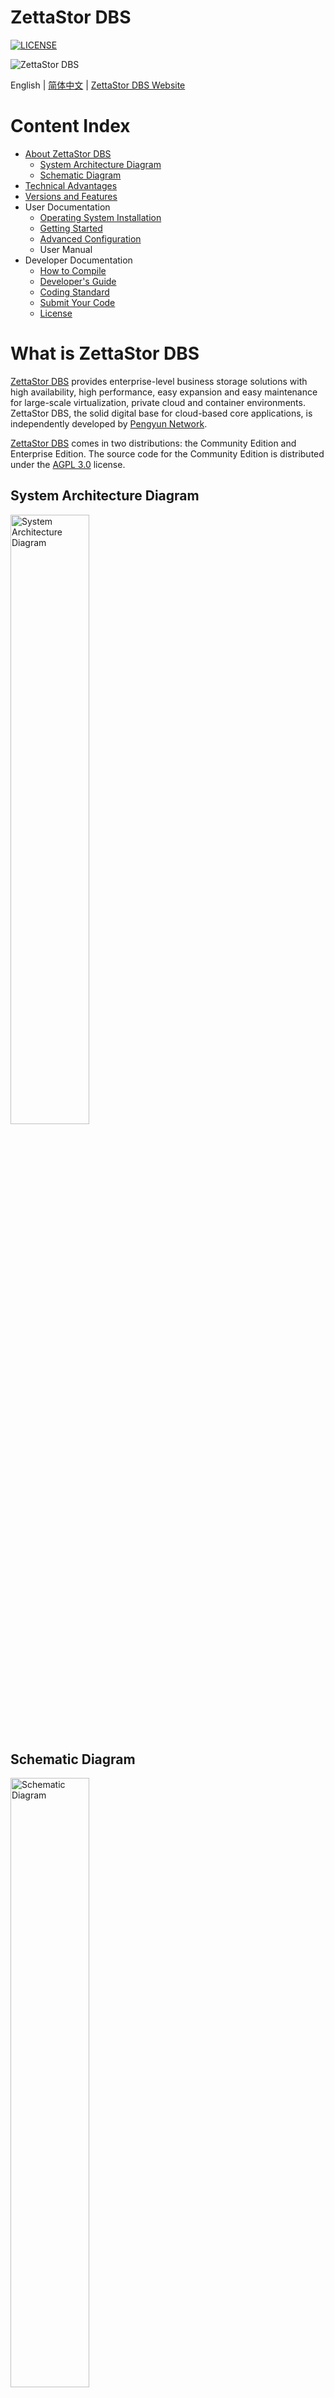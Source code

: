 # ZettaStor DBS

[![LICENSE](https://img.shields.io/badge/licence-AGPL--3-blue.png)](LICENSE.md)

<img src="assets/pengyun.png" alt="ZettaStor DBS">

English | [简体中文](README-zh.md) | [ZettaStor DBS Website](https://zdbs.io)

Content Index
========

- [About ZettaStor DBS](#what-is-zettastor-dbs)
  - [System Architecture Diagram](#system-architecture-diagram)
  - [Schematic Diagram](#schematic-diagram)
- [Technical Advantages](#technical-advantages)
- [Versions and Features](#versions-and-features)
- User Documentation
  - [Operating System Installation](docs/operatingsystem.md)
  - [Getting Started](INSTALL.md)
  - [Advanced Configuration](docs/configuration.md)
  - User Manual
- Developer Documentation
  - [How to Compile](#quick-start)
  - [Developer's Guide](docs/devguide.md)
  - [Coding Standard](#coding-standard)
  - [Submit Your Code](#submit-your-code)
  - [License](LICENSE.md)

# What is ZettaStor DBS

[ZettaStor DBS](https://zdbs.io) provides enterprise-level business storage solutions with high availability, high performance, easy expansion and easy maintenance for large-scale virtualization, private cloud and container environments. ZettaStor DBS, the solid digital base for cloud-based core applications, is independently developed by [Pengyun Network](https://www.pengyunnetwork.cn).

[ZettaStor DBS](https://zdbs.io) comes in two distributions: the Community Edition and Enterprise Edition. The source code for the Community Edition is distributed under the [AGPL 3.0](LICENSE.md) license.

## System Architecture Diagram
<img src="assets/architecture_en.png" alt="System Architecture Diagram" width="50%">

## Schematic Diagram
<img src="assets/schematic_en.png" alt="Schematic Diagram" width="50%">

# Technical Advantages

[ZettaStor DBS](https://zdbs.io) is the first product developed by Pengyun Network. Version 1.0 was officially released in 2015 and mainly adopted by cloud computing companies.

The first commercial version of DBS is developed according to the standard requirements of telecom operators, and has passed the tests of China's three major telecom operators for telecom equipment applications. In recent years, DBS has been polished for the financial industry, its stability and reliability has been further strengthened and has been operating stably in key business scenarios for 4 years.

[ZettaStor DBS](https://zdbs.io) has completed the leap from telecom-grade to financial-grade. It is a distributed storage product with a high starting point and high requirements, which can meet the new and changing needs of the market.

- [x] __Decentralized Architecture__: A symmetric distributed architecture based on the decentralized blockchain network, eliminates traditional limitations and disadvantages on system scale, I/O performance, stability and reliability.
- [x] __Large-scale Node Deployment__: Stable high-performance is constantly maintained at optimal conditions, with the deployment of tens of thousands of nodes. The product's capacity and performance scale linearly with more storage nodes.
- [x] __Sub-millisecond Latency__: Minimized I/O processing path by directly reading/writing to disk, using an optimized network data path. It is capable of achieving sub-millisecond latencies with magnetic storage devices as primary storage configuration.
- [x] __Recovery-in-place__: When a hard disk or node failure occurs, a healthy one can immediately take over. The fault recovery time is less than 1 second, and there will be no impact on I/O performance.
- [x] __Secure and Controllable__: Complete intellectual property ownership with independent research-and-development, compatible with China-made hardware, operating systems and localized storage solutions.

# Versions and Features

The following table compares some key features between various versions of [ZettaStor DBS](https://zdbs.io).

| Features | Community Edition  | Enterprise Edition | 
| ------------- | ------------- |  ------------- | 
| Volume Extension | ![](https://img.shields.io/badge/-supported-brightgreen)| ![](https://img.shields.io/badge/-supported-brightgreen) |
| Volume Shrink |  | ![](https://img.shields.io/badge/-supported-brightgreen) |
| Volume Clone |  | ![](https://img.shields.io/badge/-supported-brightgreen) |
| Volume Snapshot |  | ![](https://img.shields.io/badge/-supported-brightgreen) |
| iSCSI Protocol | ![](https://img.shields.io/badge/-supported-brightgreen)| ![](https://img.shields.io/badge/-supported-brightgreen) |
| PYD Protocol | ![](https://img.shields.io/badge/-supported-brightgreen)| ![](https://img.shields.io/badge/-supported-brightgreen) |
| Access Control | ![](https://img.shields.io/badge/-supported-brightgreen)| ![](https://img.shields.io/badge/-supported-brightgreen) |
| Data Access Control Strategy | ![](https://img.shields.io/badge/-supported-brightgreen)| ![](https://img.shields.io/badge/-supported-brightgreen) |
| Data Reconstruction Strategy | ![](https://img.shields.io/badge/-partial-blue)| ![](https://img.shields.io/badge/-supported-brightgreen) |
| Load Balancing Strategy | ![](https://img.shields.io/badge/-supported-brightgreen)| ![](https://img.shields.io/badge/-supported-brightgreen) |
| Cache Boosting |  | ![](https://img.shields.io/badge/-supported-brightgreen) |
| System-wide Power Failure Protection |  | ![](https://img.shields.io/badge/-supported-brightgreen) |
| Disk Indicator |  | ![](https://img.shields.io/badge/-supported-brightgreen) |
| Disk Roaming | ![](https://img.shields.io/badge/-supported-brightgreen)| ![](https://img.shields.io/badge/-supported-brightgreen) |
| Alarm Management |  | ![](https://img.shields.io/badge/-supported-brightgreen) |
| User Management | ![](https://img.shields.io/badge/-supported-brightgreen)| ![](https://img.shields.io/badge/-supported-brightgreen) |
| Log Auditor | ![](https://img.shields.io/badge/-supported-brightgreen)| ![](https://img.shields.io/badge/-supported-brightgreen) |
| GUI Operation | ![](https://img.shields.io/badge/-supported-brightgreen)| ![](https://img.shields.io/badge/-supported-brightgreen) |

# Quick Start

## I. Downloading the Source
The repositories of ZettaStor DBS must be organized in a hierarchy structure.
<details>
  <summary>Click here for details on source code structure</summary>
<table>
<tr>
  <td rowspan="30">pengyun-root</td>
  <td rowspan="8">pengyun-lib</td>
  <td>pengyun-core</td>
</tr>
<tr>
  <td>pengyun-database_core</td>
</tr>
<tr>
  <td>pengyun-models</td>
</tr>
<tr>
  <td>pengyun-dih_model</td>
</tr>
<tr>
  <td>pengyun-dih_client</td>
</tr>
<tr>
  <td>pengyun-query_log</td>
</tr>
<tr>
  <td>pengyun-configuration_common</td>
</tr>
<tr>
  <td>pengyun-monitor_common</td>
</tr>
<tr>
  <td rowspan="13">pengyun-dbs</td>
  <td>dbs-dnmodel</td>
</tr>
<tr>
  <td>dbs-models_related</td>
</tr>
<tr>
  <td>pengyun-driver_core</td>
</tr>
<tr>
  <td>pengyun-coordinator</td>
</tr>
<tr>
  <td>pengyun-infocenter</td>
</tr>
<tr>
  <td>pengyun-drivercontainer</td>
</tr>
<tr>
  <td>pengyun-deployment_daemon</td>
</tr>
<tr>
  <td>pengyun-datanode_core</td>
</tr>
<tr>
  <td>pengyun-datanode_service</td>
</tr>
<tr>
  <td>pengyun-datanode</td>
</tr>
<tr>
  <td>pengyun-webservice_adapter</td>
</tr>
<tr>
  <td>pengyun-utils</td>
</tr>
<tr>
  <td>pengyun-console</td>
</tr>
</table>
</details>

Please use the following commands to download the source code:
```bash
export ROOT_PATH=git@github.com

git clone -b 1.0-OS $ROOT_PATH:zettastor/pengyun-root
pushd pengyun-root

git clone -b 1.0-OS $ROOT_PATH:zettastor/pengyun-lib
pushd pengyun-lib
git clone -b 1.0-OS $ROOT_PATH:zettastor/pengyun-core
git clone -b 1.0-OS $ROOT_PATH:zettastor/pengyun-database_core
git clone -b 1.0-OS $ROOT_PATH:zettastor/pengyun-models
git clone -b 1.0-OS $ROOT_PATH:zettastor/pengyun-dih_model
git clone -b 1.0-OS $ROOT_PATH:zettastor/pengyun-dih_client
git clone -b 1.0-OS $ROOT_PATH:zettastor/pengyun-query_log
git clone -b 1.0-OS $ROOT_PATH:zettastor/pengyun-configuration_common
git clone -b 1.0-OS $ROOT_PATH:zettastor/pengyun-monitor_common
popd

git clone -b 1.0-OS $ROOT_PATH:zettastor/pengyun-dbs
pushd pengyun-dbs
git clone -b 1.0-OS $ROOT_PATH:zettastor/dbs-dnmodel
git clone -b 1.0-OS $ROOT_PATH:zettastor/dbs-models_related
git clone -b 1.0-OS $ROOT_PATH:zettastor/pengyun-driver_core
git clone -b 1.0-OS $ROOT_PATH:zettastor/pengyun-coordinator
git clone -b 1.0-OS $ROOT_PATH:zettastor/pengyun-infocenter
git clone -b 1.0-OS $ROOT_PATH:zettastor/pengyun-drivercontainer
git clone -b 1.0-OS $ROOT_PATH:zettastor/pengyun-deployment_daemon
git clone -b 1.0-OS $ROOT_PATH:zettastor/pengyun-datanode_core
git clone -b 1.0-OS $ROOT_PATH:zettastor/pengyun-datanode_service
git clone -b 1.0-OS $ROOT_PATH:zettastor/pengyun-datanode
git clone -b 1.0-OS $ROOT_PATH:zettastor/pengyun-webservice_adapter
git clone -b 1.0-OS $ROOT_PATH:zettastor/pengyun-utils
git clone -b 1.0-OS $ROOT_PATH:zettastor/pengyun-console
popd

popd
```

## II. Setup a development environment

If you're in a UNIX-like environment, the packages required for compilation can be installed by the folowing commands

>**Note**  
The following instructions assume that you already have sufficient privileges, we will not go into details about using `su` or `sudo` and other privilege escalation operations.

### RHEL/CentOS 7
```bash
yum install epel-release
yum -y install java-1.8.0-openjdk-devel thrift curl unzip wget perl-Data-Dumper perl-XML-Simple

# Install a newer version of Apache Maven
curl -LO https://downloads.apache.org/maven/maven-3/3.5.4/binaries/apache-maven-3.5.4-bin.tar.gz
tar -xvf apache-maven-3.5.4-bin.tar.gz --directory /opt
ln -s /opt/apache-maven-3.5.4 /opt/maven
chown -R root:root /opt/maven
echo '# Apache Maven Environment Variables' > /etc/profile.d/maven.sh
echo 'export JAVA_HOME=/usr/lib/jvm/java-1.8.0-openjdk/' >> /etc/profile.d/maven.sh
echo 'export PATH=/opt/maven/bin:${PATH}' >> /etc/profile.d/maven.sh

# Install a newer version of Protocol Buffers
curl -LO https://github.com/protocolbuffers/protobuf/releases/download/v3.5.1/protoc-3.5.1-linux-x86_64.zip
unzip protoc-3.5.1-linux-x86_64.zip -d /usr/local
```

### RHEL/CentOS 8
```bash
yum install epel-release
yum install maven compat-openssl10 protobuf-compiler
yum install https://dl.fedoraproject.org/pub/epel/7/x86_64/Packages/t/thrift-0.9.1-15.el7.x86_64.rpm
```

### RHEL 9
```bash
yum install maven unzip
yum install http://mirror.centos.org/centos/8-stream/AppStream/x86_64/os/Packages/compat-openssl10-1.0.2o-3.el8.x86_64.rpm
yum install https://dl.fedoraproject.org/pub/epel/7/x86_64/Packages/t/thrift-0.9.1-15.el7.x86_64.rpm
curl -LO https://github.com/protocolbuffers/protobuf/releases/download/v3.5.1/protoc-3.5.1-linux-x86_64.zip
unzip protoc-3.5.1-linux-x86_64.zip -d /usr/local
```

### Debian 10/11, Ubuntu 18/20
```bash
apt-get update
apt-get install curl openjdk-11-jdk maven protobuf-compiler
curl -LO http://ftp.debian.org/debian/pool/main/t/thrift-compiler/thrift-compiler_0.9.1-2.1+b1_amd64.deb
dpkg -i thrift-compiler_0.9.1-2.1+b1_amd64.deb
```

### SUSE/SLES 15
```bash
zypper install curl unzip maven thrift
curl -LO https://github.com/protocolbuffers/protobuf/releases/download/v3.5.1/protoc-3.5.1-linux-x86_64.zip
unzip protoc-3.5.1-linux-x86_64.zip -d /usr/local
```

### macOS Catalina (10.15) or higher
```zsh
# Install Homebrew package manager
/bin/bash -c "$(curl -fsSL https://raw.githubusercontent.com/Homebrew/install/HEAD/install.sh)"

# Install JDK
brew install openjdk@11
ln -sfn $(brew --prefix)/opt/openjdk@11/libexec/openjdk.jdk /Library/Java/JavaVirtualMachines/openjdk-11.jdk

# Install Apache Maven
curl -LO https://archive.apache.org/dist/maven/maven-3/3.6.3/binaries/apache-maven-3.6.3-bin.tar.gz
tar -xvf apache-maven-3.6.3-bin.tar.gz
mv apache-maven-3.6.3 /opt/
export M2_HOME="/opt/apache-maven-3.6.3"
export PATH="${M2_HOME}/bin:${PATH}"

# Install Protocol Buffers
curl -LO https://github.com/protocolbuffers/protobuf/releases/download/v3.5.1/protoc-3.5.1-osx-x86_64.zip
unzip protoc-3.5.1-osx-x86_64.zip -d /usr/local

# Install Apache Thrift
brew install thrift@0.9
export PATH="/usr/local/opt/thrift@0.9/bin:$PATH"
```

### Other Architecture and Platform

As a general rule, the simplest way is to download a pre-built binary. If you would like to build from source code, please refer to the links below for details.

- __Apache Thrift__: To build Thrift from source look at [installation instructions](https://thrift.apache.org/docs/install/). Pay attention to the OS notes, there are are some system specific requirements.

- __Protocol Buffers (Protobuf)__: First check whether you can download a [Protobuf 3.5.1 pre-built binary](https://github.com/protocolbuffers/protobuf/releases/tag/v3.5.1). If you would like to build protoc binary from source, see the [installation instructions](https://github.com/protocolbuffers/protobuf/blob/main/src/README.md).

## III. Compiling the code

### Verification of Requirements
To compile ZettaStor DBS, you need:
- Java Development Kit (JDK) 11
- Apache Maven 3.5 or higher
- Apache Thrift 0.9.x
- Protocol Buffers 3.5.1

Please make sure that the following command is in the PATH environment variable of the system and returns the correct version number, for example:
```
$ mvn --version
Apache Maven 3.6.3
Maven home: /usr/share/maven
Java version: 11.0.17, vendor: Ubuntu, runtime: /usr/lib/jvm/java-11-openjdk-amd64

$ thrift --version
Thrift version 0.9.1

$ protoc --version
libprotoc 3.5.1
```

### Building with Maven

To build the package, use the following commands in the directory where `pengyun-root/pom.xml` is located
```bash
# Update version number from system environment
mvn versions:set-property -Dproperty=libthrift.version -DnewVersion=$(thrift --version | awk '{print $3}')
mvn versions:set-property -Dproperty=protobuf.version -DnewVersion=$(protoc --version | awk '{print $2}')
mvn clean install -Dproguard=off
```

It is also possible to run maven with multiple threads and skip test to speed up the builds
```bash
mvn -T 1C clean install -Dproguard=off -DskipTests
```

## IV. Build Installation Package

When compilation finishes, use the following command in the `pengyun-root/pengyun-dbs/` directory to make a new installation package:

```bash
mkdir -p /opt/deploy/
perl bin/CreateDeployPackage.pl -d /opt/deploy
```

When the packaging process finishes, a new installation package will be saved in the `/opt/deploy` directory. For more detailed use of the installation package, please refer to [Getting Started](INSTALL.md).

# Where can I find out more?
[ZettaStor DBS Website](https://zdbs.io)

# How to Contribute

## Submit Your Code
After finishing the development of your code, you should submit a pull request to `1.0-OS` branch and fill out a pull request template. 

An automated code style check has been added in the project compilation process. Please check the compilation result before submitting the code to ensure that there are no code style errors. While the prerequisites above must be satisfied prior to having your pull request reviewed, the reviewer may ask you to complete additional design work, tests, or other changes before your pull request can be ultimately accepted.

## Coding standard
Source code should be viewed and edited with your editor set to use two spaces per tab, with one tab used per indentation level. Spaces are used for other alignment within a line.

Most parts of the code follow [Google Java Style](https://google.github.io/styleguide/javaguide.html); some parts of the code follow [Oracle's Code Conventions](https://www.oracle.com/java/technologies/javase/codeconventions-contents.html) -- mostly depending on who wrote the original version. Above all else, **be consistent with what you modify, and keep whitespace changes to a minimum when modifying existing source.** For new code, use Google Java Style.

# License
[AGPL 3.0](LICENSE.md)
